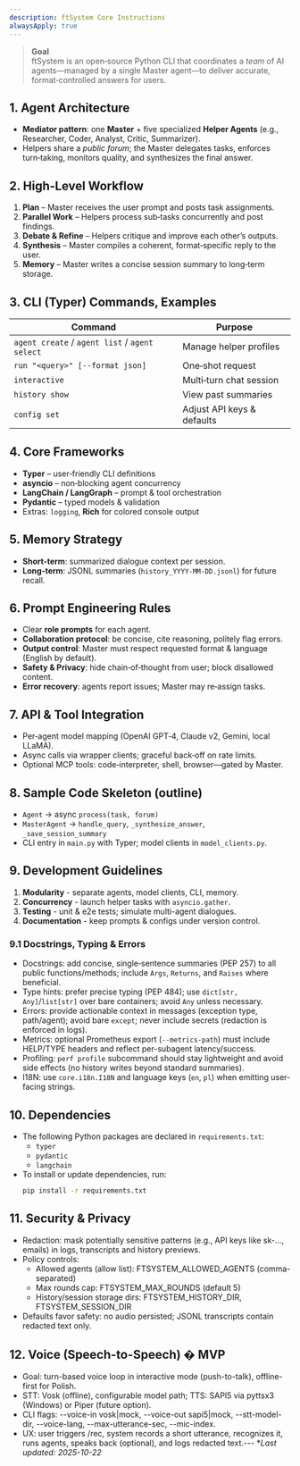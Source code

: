 ```yaml
---
description: ftSystem Core Instructions
alwaysApply: true
---
```


> **Goal**  
ftSystem is an open‑source Python CLI that coordinates a *team* of AI agents—managed by a single Master agent—to deliver accurate, format‑controlled answers for users.

## 1. Agent Architecture
* **Mediator pattern**: one **Master** + five specialized **Helper Agents** (e.g., Researcher, Coder, Analyst, Critic, Summarizer).  
* Helpers share a *public forum*; the Master delegates tasks, enforces turn‑taking, monitors quality, and synthesizes the final answer.

## 2. High‑Level Workflow
1. **Plan** – Master receives the user prompt and posts task assignments.  
2. **Parallel Work** – Helpers process sub‑tasks concurrently and post findings.  
3. **Debate & Refine** – Helpers critique and improve each other’s outputs.  
4. **Synthesis** – Master compiles a coherent, format‑specific reply to the user.  
5. **Memory** – Master writes a concise session summary to long‑term storage.

## 3. CLI (Typer) Commands, Examples
| Command | Purpose |
|---------|---------|
| `agent create` / `agent list` / `agent select` | Manage helper profiles |
| `run "<query>" [--format json]` | One‑shot request |
| `interactive` | Multi‑turn chat session |
| `history show` | View past summaries |
| `config set` | Adjust API keys & defaults |

## 4. Core Frameworks
* **Typer** – user‑friendly CLI definitions  
* **asyncio** – non‑blocking agent concurrency  
* **LangChain / LangGraph** – prompt & tool orchestration  
* **Pydantic** – typed models & validation  
* Extras: `logging`, **Rich** for colored console output

## 5. Memory Strategy
* **Short‑term**: summarized dialogue context per session.  
* **Long‑term**: JSONL summaries (`history_YYYY‑MM‑DD.jsonl`) for future recall.

## 6. Prompt Engineering Rules
* Clear **role prompts** for each agent.  
* **Collaboration protocol**: be concise, cite reasoning, politely flag errors.  
* **Output control**: Master must respect requested format & language (English by default).  
* **Safety & Privacy**: hide chain‑of‑thought from user; block disallowed content.  
* **Error recovery**: agents report issues; Master may re‑assign tasks.

## 7. API & Tool Integration
* Per‑agent model mapping (OpenAI GPT‑4, Claude v2, Gemini, local LLaMA).  
* Async calls via wrapper clients; graceful back‑off on rate limits.  
* Optional MCP tools: code‑interpreter, shell, browser—gated by Master.

## 8. Sample Code Skeleton (outline)
* `Agent` → async `process(task, forum)`  
* `MasterAgent` → `handle_query`, `_synthesize_answer`, `_save_session_summary`  
* CLI entry in `main.py` with Typer; model clients in `model_clients.py`.

## 9. Development Guidelines
1. **Modularity** - separate agents, model clients, CLI, memory.  
2. **Concurrency** - launch helper tasks with `asyncio.gather`.  
3. **Testing** - unit & e2e tests; simulate multi-agent dialogues.  
4. **Documentation** - keep prompts & configs under version control.

### 9.1 Docstrings, Typing & Errors

- Docstrings: add concise, single‑sentence summaries (PEP 257) to all public functions/methods; include `Args`, `Returns`, and `Raises` where beneficial.
- Type hints: prefer precise typing (PEP 484); use `dict[str, Any]`/`list[str]` over bare containers; avoid `Any` unless necessary.
- Errors: provide actionable context in messages (exception type, path/agent); avoid bare `except`; never include secrets (redaction is enforced in logs).
- Metrics: optional Prometheus export (`--metrics-path`) must include HELP/TYPE headers and reflect per-subagent latency/success.
- Profiling: `perf profile` subcommand should stay lightweight and avoid side effects (no history writes beyond standard summaries).
- I18N: use `core.i18n.I18N` and language keys (`en`, `pl`) when emitting user-facing strings.

## 10. Dependencies
* The following Python packages are declared in `requirements.txt`:
  - `typer`
  - `pydantic`
  - `langchain`
* To install or update dependencies, run:
  ```bash
  pip install -r requirements.txt
  ```

## 11. Security & Privacy

- Redaction: mask potentially sensitive patterns (e.g., API keys like sk-..., emails) in logs, transcripts and history previews.
- Policy controls:
  - Allowed agents (allow list): FTSYSTEM_ALLOWED_AGENTS (comma-separated)
  - Max rounds cap: FTSYSTEM_MAX_ROUNDS (default 5)
  - History/session storage dirs: FTSYSTEM_HISTORY_DIR, FTSYSTEM_SESSION_DIR
- Defaults favor safety: no audio persisted; JSONL transcripts contain redacted text only.

## 12. Voice (Speech-to-Speech) � MVP

- Goal: turn-based voice loop in interactive mode (push-to-talk), offline-first for Polish.
- STT: Vosk (offline), configurable model path; TTS: SAPI5 via pyttsx3 (Windows) or Piper (future option).
- CLI flags: --voice-in vosk|mock, --voice-out sapi5|mock, --stt-model-dir, --voice-lang, --max-utterance-sec, --mic-index.
- UX: user triggers /rec, system records a short utterance, recognizes it, runs agents, speaks back (optional), and logs redacted text.---
**Last updated: 2025-10-22*
